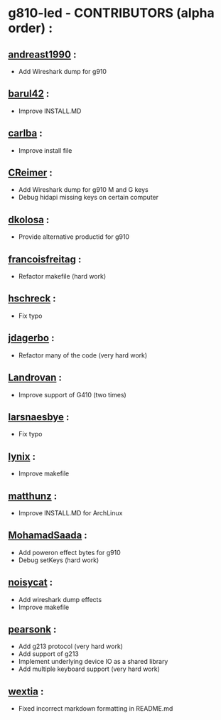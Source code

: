 # g810-led - CONTRIBUTORS (alpha order) :</br>

## [andreast1990](https://github.com/andreast1990) :
* Add Wireshark dump for g910

## [barul42](https://github.com/barul42) :
* Improve INSTALL.MD

## [carlba](https://github.com/carlba) :
* Improve install file

## [CReimer](https://github.com/CReimer) :
* Add Wireshark dump for g910 M and G keys
* Debug hidapi missing keys on certain computer

## [dkolosa](https://github.com/dkolosa) :
* Provide alternative productid for g910

## [francoisfreitag](https://github.com/francoisfreitag) :
* Refactor makefile (hard work)

## [hschreck](https://github.com/hschreck) :
* Fix typo

## [jdagerbo](https://github.com/jdagerbo) :
* Refactor many of the code (very hard work)

## [Landrovan](https://github.com/Landrovan) :
* Improve support of G410 (two times)

## [larsnaesbye](https://github.com/larsnaesbye) :
* Fix typo

## [lynix](https://github.com/lynix) :
* Improve makefile

## [matthunz](https://github.com/matthunz) :
* Improve INSTALL.MD for ArchLinux

## [MohamadSaada](https://github.com/MohamadSaada) :
* Add poweron effect bytes for g910
* Debug setKeys (hard work)

## [noisycat](https://github.com/noisycat) :
* Add wireshark dump effects
* Improve makefile

## [pearsonk](https://github.com/pearsonk) :
* Add g213 protocol (very hard work)
* Add support of g213
* Implement underlying device IO as a shared library
* Add multiple keyboard support (very hard work)

## [wextia](https://github.com/wextia) :
* Fixed incorrect markdown formatting in README.md
